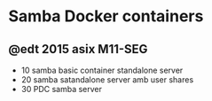 # Samba Docker containers 
## @edt 2015 asix M11-SEG

 * 10 samba basic container standalone server
 * 20 samba satandalone server amb user shares
 * 30 PDC samba server
 
